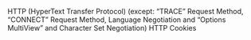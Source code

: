 HTTP (HyperText Transfer Protocol) (except: “TRACE” Request Method, “CONNECT” Request Method, Language Negotiation and “Options MultiView” and Character Set Negotiation)
HTTP Cookies
